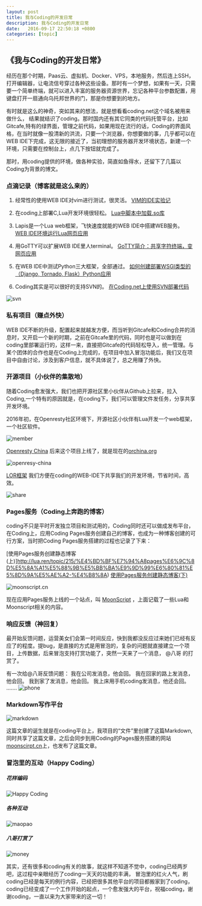 ```yaml
---
layout: post
title: 我与Coding的开发日常
description: 我与Coding的开发日常
date:   2016-09-17 22:50:18 +0800 
categories: [topic]
---
```

## 《我与Coding的开发日常》


经历在那个时期，Paas云、虚拟机、Docker、VPS，本地服务，然后连上SSH，打开编辑器，让电流信号穿过各种这些设备。那时有一个梦想，如果有一天，只需要一个简单终端，就可以进入丰富的服务器资源世界，忘记各种平台参数配置，用键盘打开一扇通向乌托邦世界的门，那是你想要到的地方。

有时就是这么的神奇，突如其来的想法，就是想看看coding.net这个域名被用来做什么， 结果就结识了coding。那时国内还有其它同类的代码托管平台，比如Gitcafe,特有的绿界面，管理之前代码，如果用现在流行的话，Coding的界面风格，在当时就像一股清新的洪流，只要一个浏览器，你想要做的事，几乎都可以在WEB IDE下完成，这无限的接近了，当初理想的服务器开发环境状态，新建一个环境，只需要在控制台上，点几下按钮就完成了。


那时，用coding提供的环境，做各种实验，简直如鱼得水，还留下了几篇以Coding为背景的博文。


### 点滴记录（博客就是这么来的）
1. 经常性的使用WEB IDE对vim进行测试，很灵活。
[VIM的IDE实验记](http://www.epubit.com.cn/article/149)

2. 在coding上部署C,Lua开发环境很轻松。
[Lua中脚本中加载.so库](http://www.epubit.com.cn/article/141)

3. Lapis是一个Lua web框架，飞快速度就能的WEB IDE中搭建WEB服务。
[WEB IDE环境运行Lua网页应用](http://www.epubit.com.cn/article/145)

4. 用GoTTY可以扩展WEB IDE里人terminal。
[GoTTY简介：共享字符终端，变网页应用](http://www.epubit.com.cn/article/201)

5. 在WEB IDE中测试Python三大框架，全部通过。
[如何创建部署WSGI类型的（Django, Tornado, Flask）Python应用](http://www.epubit.com.cn/article/143)

6. Coding其实是可以很好的支持SVN的。
[在Coding.net上使用SVN部署代码](http://lua.ren/topic/245/%E5%9C%A8coding-net%E4%B8%8A%E4%BD%BF%E7%94%A8svn%E9%83%A8%E7%BD%B2%E4%BB%A3%E7%A0%81)

![svn][1]

### 私有项目（赚点外快）

WEB IDE不断的升级，配置起来就越发方便，而当听到Gitcafe和Coding合并的消息时，又开启一个新的时期，之前在Gitcafe里的代码，同时也是可以做到在coding里部署运行的，这样一来，直接把Gitcafe的代码轻松导入，统一管理。与某个团体的合作也是在Coding上完成的，在项目中加入冒泡功能后，我们又在项目中自由讨论，涉及到客户信息，就不具体说了，总之用赚了外快。


### 开源项目（小伙伴的集散地）

随着Coding愈发强大，我们也把开源社区里小伙伴从Github上拉来，拉入Coding,一个特有的原因就是，在coding下，我们可以管理文件发任务，分享共享开发环境。


2016年初，在Openresty社区环境下，开源社区小伙伴有Lua开发一个web框架，一个社区软件。

![member][2]

[Openresty China](https://coding.net/u/shengyang/p/OpenResty-China)
后来这个项目上线了，就是现在的[orchina.org](https://www.orchina.org)

![openresy-china][3]

[LOR框架](https://coding.net/u/shengyang/p/ORC-LOR)
我们方便在coding的WEB-IDE下共享我们的开发环境，节省时间，高效。

![share][4]

### Pages服务（Coding上奔跑的博客）

coding不只是平时开发独立项目和测试用的，Coding同时还可以做成发布平台，在Coding上，应用Coding Pages服务创建自己的博客，也成为一种博客创建的可行方案，当时把Coding Pages服务搭建的过程也记录了下来：


[使用Pages服务创建静态博客(上)]http://lua.ren/topic/215/%E4%BD%BF%E7%94%A8pages%E6%9C%8D%E5%8A%A1%E5%88%9B%E5%BB%BA%E9%9D%99%E6%80%81%E5%8D%9A%E5%AE%A2-%E4%B8%8A)
[使用Pages服务创建静态博客(下)](http://lua.ren/topic/217/%E4%BD%BF%E7%94%A8pages%E6%9C%8D%E5%8A%A1%E5%88%9B%E5%BB%BA%E9%9D%99%E6%80%81%E5%8D%9A%E5%AE%A2-%E4%B8%8B-%E9%83%A8%E7%BD%B2jekyll%E9%9D%99%E6%80%81%E7%AB%99)

![moonscript.cn][5]

现在应用Pages服务上线的一个站点，叫 [MoonScript](www.moonscript.cn) ，上面记载了一些Lua和Moonscript相关的内容。

### 响应反馈（神回复）

最开始反馈问题，运营美女们会第一时间反应，快到我都没反应过来她们已经有反应了的程度。提bug，是直接的方式是用冒泡的，复杂的问题就直接建立一个项目，上传数据，后来冒泡支持打赏功能了，突然一天来了一个消息， @八哥 的打赏了。

有一次给@八哥反馈问题：
我在公司发消息，他会回。
我在回家的路上发消息，他会回。
我到家了发消息，他会回。
我上床用手机coding发消息，他还会回。
.......
![phone][6]

### Markdown写作平台

![markdown][7]

这篇文章的诞生就是在coding平台上，我项目的“文件”里创建了这篇Markdown,同时共享了这篇文章，之后会同步到用Coding的Pages服务搭建的网站[moonscirpt.cn](http://www.moonscript.cn)上，也发布了这篇文章。

### 冒泡里的互动（Happy Coding）
##### 花样编码
![Happy Coding][8]

##### 各种互动
![maopao][9]

##### 八哥打赏了
![money][10]


其实，还有很多和coding有关的故事，就这样不知道不觉中，coding已经两岁吧，这过程中亲眼经历了coding一天天的功能的丰满， 冒泡里的红火人气，刷coding已经是每天的例行内容，已经把很多其他平台的项目都搬家到了coding，coding已经变成了一个工作开始的起点，一个愈发强大的平台，祝福coding，谢谢coding，一直以来为大家带来的这一切！


  [1]: https://coding.net/api/project/257653/files/952055/imagePreview
  [2]: https://coding.net/api/project/257653/files/952058/imagePreview
  [3]: https://coding.net/api/project/257653/files/952057/imagePreview
  [4]: https://coding.net/api/project/257653/files/952075/imagePreview
  [5]: https://coding.net/api/project/257653/files/952059/imagePreview
  [6]: https://coding.net/api/project/257653/files/952074/imagePreview
  [7]: https://coding.net/api/project/257653/files/952061/imagePreview
  [8]: https://coding.net/api/project/257653/files/952062/imagePreview
  [9]: https://coding.net/api/project/257653/files/952063/imagePreview
  [10]: https://coding.net/api/project/257653/files/952065/imagePreview